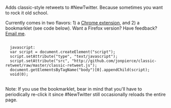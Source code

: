 Adds classic-style retweets to #NewTwitter. Because sometimes you want to rock it old school.

Currently comes in two flavors: 1) a [Chrome extension](https://chrome.google.com/extensions/detail/mejfljhfeahhhicjefeehikaooffggmf), and 2) a bookmarklet (see code below). Want a Firefox version? Have feedback? <a href="mailto:jonpierce+classic-retweet@gmail.com?subject=Classic Retweet">Email me</a>.

<pre>
<code>
  javascript:
  var script = document.createElement("script");
  script.setAttribute("type", "text/javascript");
  script.setAttribute("src", "http://github.com/jonpierce/classic-retweet/raw/master/classic-retweet.js");
  document.getElementsByTagName("body")[0].appendChild(script);
  void(0);
</code>
</pre>

Note: If you use the bookmarklet, bear in mind that you'll have to periodically re-click it since #NewTwitter still occasionally reloads the entire page.